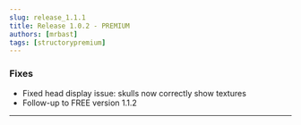 ```yaml
---
slug: release_1.1.1
title: Release 1.0.2 - PREMIUM
authors: [mrbast]
tags: [structorypremium]
---
```



### Fixes
- Fixed head display issue: skulls now correctly show textures
- Follow-up to FREE version 1.1.2

---